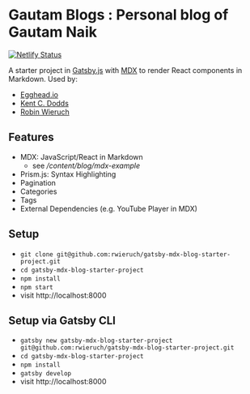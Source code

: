 # Gautam Blogs : Personal blog of Gautam Naik
[![Netlify Status](https://api.netlify.com/api/v1/badges/2512314b-6a57-43b7-bffa-fb6564b03273/deploy-status)](https://app.netlify.com/sites/gautamblogs/deploys)

A starter project in [Gatsby.js](https://www.gatsbyjs.org/) with [MDX](https://github.com/mdx-js/mdx) to render React components in Markdown. Used by:

* [Egghead.io](https://github.com/eggheadio/gatsby-starter-egghead-blog)
* [Kent C. Dodds](https://github.com/kentcdodds/kentcdodds.com)
* [Robin Wieruch](https://www.robinwieruch.de/)

## Features

* MDX: JavaScript/React in Markdown
  * see */content/blog/mdx-example*
* Prism.js: Syntax Highlighting
* Pagination
* Categories
* Tags
* External Dependencies (e.g. YouTube Player in MDX)

## Setup

* `git clone git@github.com:rwieruch/gatsby-mdx-blog-starter-project.git`
* `cd gatsby-mdx-blog-starter-project`
* `npm install`
* `npm start`
* visit http://localhost:8000

## Setup via Gatsby CLI

* `gatsby new gatsby-mdx-blog-starter-project git@github.com:rwieruch/gatsby-mdx-blog-starter-project.git`
* `cd gatsby-mdx-blog-starter-project`
* `npm install`
* `gatsby develop`
* visit http://localhost:8000
